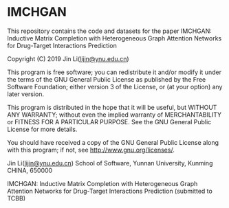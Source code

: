 # IMCHGAN
This repository contains the code and datasets for the paper IMCHGAN: Inductive Matrix Completion with Heterogeneous Graph Attention Networks for Drug-Target Interactions Prediction

Copyright (C) 2019 Jin Li(lijin@ynu.edu.cn)

This program is free software; you can redistribute it and/or modify it under the terms of the GNU General Public License as published by the Free Software Foundation; either version 3 of the License, or (at your option) any later version.

This program is distributed in the hope that it will be useful, but WITHOUT ANY WARRANTY; without even the implied warranty of MERCHANTABILITY or FITNESS FOR A PARTICULAR PURPOSE. See the GNU General Public License for more details.

You should have received a copy of the GNU General Public License along with this program; if not, see http://www.gnu.org/licenses/.

Jin Li(lijin@ynu.edu.cn) School of Software, Yunnan University, Kunming CHINA, 650000

IMCHGAN: Inductive Matrix Completion with Heterogeneous Graph Attention Networks for Drug-Target Interactions Prediction (submitted to TCBB)
